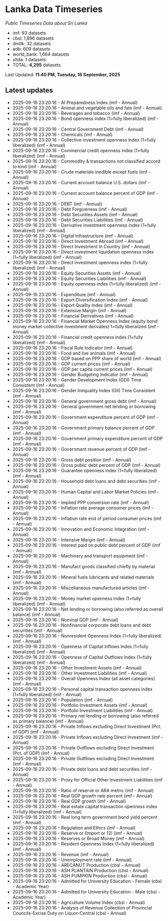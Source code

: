 # Lanka Data Timeseries
*Public Timeseries Data about Sri Lanka*

* imf: 93 datasets
* cbsl: 1,896 datasets
* dmtlk: 32 datasets
* adb: 609 datasets
* world_bank: 1,664 datasets
* sltda: 1 datasets
* TOTAL: **4,295** datasets

Last Updated: **11:40 PM, Tuesday, 16 September, 2025**

## Latest updates

* 2025-09-16 23:20:16 - AI Preparedness Index (imf - Annual)
* 2025-09-16 23:20:16 - Animal and vegetable oils and fats (imf - Annual)
* 2025-09-16 23:20:16 - Beverages and tobacco (imf - Annual)
* 2025-09-16 23:20:16 - Bond openness index (1=fully liberalized) (imf - Annual)
* 2025-09-16 23:20:16 - Central Government Debt (imf - Annual)
* 2025-09-16 23:20:16 - Chemicals (imf - Annual)
* 2025-09-16 23:20:16 - Collective investment openness index (1=fully liberalized) (imf - Annual)
* 2025-09-16 23:20:16 - Commercial credit openness index (1=fully liberalized) (imf - Annual)
* 2025-09-16 23:20:16 - Commodity & transactions not classified accord to kind (imf - Annual)
* 2025-09-16 23:20:16 - Crude materials inedible except fuels (imf - Annual)
* 2025-09-16 23:20:16 - Current account balance U.S. dollars (imf - Annual)
* 2025-09-16 23:20:16 - Current account balance percent of GDP (imf - Annual)
* 2025-09-16 23:20:16 - DEBT (imf - Annual)
* 2025-09-16 23:20:16 - Debt Forgiveness (imf - Annual)
* 2025-09-16 23:20:16 - Debt Securities Assets (imf - Annual)
* 2025-09-16 23:20:16 - Debt Securities Liabilities (imf - Annual)
* 2025-09-16 23:20:16 - Derivative investment openness index (1=fully liberalized) (imf - Annual)
* 2025-09-16 23:20:16 - Digital Infrastructure (imf - Annual)
* 2025-09-16 23:20:16 - Direct Investment Abroad (imf - Annual)
* 2025-09-16 23:20:16 - Direct Investment In Country (imf - Annual)
* 2025-09-16 23:20:16 - Direct investment liquidation openness index (1=fully liberalized) (imf - Annual)
* 2025-09-16 23:20:16 - Direct investment openness index (1=fully liberalized) (imf - Annual)
* 2025-09-16 23:20:16 - Equity Securities Assets (imf - Annual)
* 2025-09-16 23:20:16 - Equity Securities Liabilities (imf - Annual)
* 2025-09-16 23:20:16 - Equity openness index (1=fully liberalized) (imf - Annual)
* 2025-09-16 23:20:16 - Expenditure (imf - Annual)
* 2025-09-16 23:20:16 - Export Diversification Index (imf - Annual)
* 2025-09-16 23:20:16 - Export Quality Index (imf - Annual)
* 2025-09-16 23:20:16 - Extensive Margin (imf - Annual)
* 2025-09-16 23:20:16 - Financial Derivatives (imf - Annual)
* 2025-09-16 23:20:16 - Financial Market Openness Index (equity bond money market collective investment derivates) 1=fully liberalized (imf - Annual)
* 2025-09-16 23:20:16 - Financial credit openness index (1=fully liberalized) (imf - Annual)
* 2025-09-16 23:20:16 - Fiscal Rule Indicator (imf - Annual)
* 2025-09-16 23:20:16 - Food and live animals (imf - Annual)
* 2025-09-16 23:20:16 - GDP based on PPP share of world (imf - Annual)
* 2025-09-16 23:20:16 - GDP current prices (imf - Annual)
* 2025-09-16 23:20:16 - GDP per capita current prices (imf - Annual)
* 2025-09-16 23:20:16 - Gender Budgeting Indicator (imf - Annual)
* 2025-09-16 23:20:16 - Gender Development Index (GDI) Time Consistent (imf - Annual)
* 2025-09-16 23:20:16 - Gender Inequality Index (GII) Time Consistent (imf - Annual)
* 2025-09-16 23:20:16 - General government gross debt (imf - Annual)
* 2025-09-16 23:20:16 - General government net lending or borrowing (imf - Annual)
* 2025-09-16 23:20:16 - Government expenditure percent of GDP (imf - Annual)
* 2025-09-16 23:20:16 - Government primary balance percent of GDP (imf - Annual)
* 2025-09-16 23:20:16 - Government primary expenditure percent of GDP (imf - Annual)
* 2025-09-16 23:20:16 - Government revenue percent of GDP (imf - Annual)
* 2025-09-16 23:20:16 - Gross debt position (imf - Annual)
* 2025-09-16 23:20:16 - Gross public debt percent of GDP (imf - Annual)
* 2025-09-16 23:20:16 - Guarantee openness index (1=fully liberalized) (imf - Annual)
* 2025-09-16 23:20:16 - Household debt loans and debt securities (imf - Annual)
* 2025-09-16 23:20:16 - Human Capital and Labor Market Policies (imf - Annual)
* 2025-09-16 23:20:16 - Implied PPP conversion rate (imf - Annual)
* 2025-09-16 23:20:16 - Inflation rate average consumer prices (imf - Annual)
* 2025-09-16 23:20:16 - Inflation rate end of period consumer prices (imf - Annual)
* 2025-09-16 23:20:16 - Innovation and Economic Integration (imf - Annual)
* 2025-09-16 23:20:16 - Intensive Margin (imf - Annual)
* 2025-09-16 23:20:16 - Interest paid on public debt percent of GDP (imf - Annual)
* 2025-09-16 23:20:16 - Machinery and transport equipment (imf - Annual)
* 2025-09-16 23:20:16 - Manufact goods classified chiefly by material (imf - Annual)
* 2025-09-16 23:20:16 - Mineral fuels lubricants and related materials (imf - Annual)
* 2025-09-16 23:20:16 - Miscellaneous manufactured articles (imf - Annual)
* 2025-09-16 23:20:16 - Money market openness index (1=fully liberalized) (imf - Annual)
* 2025-09-16 23:20:16 - Net lending or borrowing (also referred as overall balance) (imf - Annual)
* 2025-09-16 23:20:16 - Nominal GDP (imf - Annual)
* 2025-09-16 23:20:16 - Nonfinancial corporate debt loans and debt securities (imf - Annual)
* 2025-09-16 23:20:16 - Nonresident Openness Index (1=fully liberalized) (imf - Annual)
* 2025-09-16 23:20:16 - Openness of Capital Inflows Index (1=fully liberalized) (imf - Annual)
* 2025-09-16 23:20:16 - Openness of Capital Outflows Index (1=fully liberalized) (imf - Annual)
* 2025-09-16 23:20:16 - Other Investment Assets (imf - Annual)
* 2025-09-16 23:20:16 - Other Investment Liabilities (imf - Annual)
* 2025-09-16 23:20:16 - Overall Openness Index (all asset categories) (imf - Annual)
* 2025-09-16 23:20:16 - Personal capital transaction openness index (1=fully liberalized) (imf - Annual)
* 2025-09-16 23:20:16 - Population (imf - Annual)
* 2025-09-16 23:20:16 - Portfolio Investment Assets (imf - Annual)
* 2025-09-16 23:20:16 - Portfolio Investment Liabilities (imf - Annual)
* 2025-09-16 23:20:16 - Primary net lending or borrowing (also referred as primary balance) (imf - Annual)
* 2025-09-16 23:20:16 - Private Inflows excluding Direct Investment (Pct. of GDP) (imf - Annual)
* 2025-09-16 23:20:16 - Private Inflows excluding Direct Investment (imf - Annual)
* 2025-09-16 23:20:16 - Private Outflows excluding Direct Investment (Pct. of GDP) (imf - Annual)
* 2025-09-16 23:20:16 - Private Outflows excluding Direct Investment (imf - Annual)
* 2025-09-16 23:20:16 - Private debt loans and debt securities (imf - Annual)
* 2025-09-16 23:20:16 - Proxy for Official Other Investment Liabilities (imf - Annual)
* 2025-09-16 23:20:16 - Ratio of reserve or ARA metric (imf - Annual)
* 2025-09-16 23:20:16 - Real GDP growth rate percent (imf - Annual)
* 2025-09-16 23:20:16 - Real GDP growth (imf - Annual)
* 2025-09-16 23:20:16 - Real estate capital transaction openness index (1=fully liberalized) (imf - Annual)
* 2025-09-16 23:20:16 - Real long term government bond yield percent (imf - Annual)
* 2025-09-16 23:20:16 - Regulation and Ethics (imf - Annual)
* 2025-09-16 23:20:16 - Reserve or (Import or 12) (imf - Annual)
* 2025-09-16 23:20:16 - Reserves or Broad Money (imf - Annual)
* 2025-09-16 23:20:16 - Resident Openness Index (1=fully liberalized) (imf - Annual)
* 2025-09-16 23:20:16 - Revenue (imf - Annual)
* 2025-09-16 23:20:16 - Unemployment rate (imf - Annual)
* 2025-09-16 23:20:16 - ARECANUT Production (cbsl - Annual)
* 2025-09-16 23:20:16 - ASH PLANTAIN Production (cbsl - Annual)
* 2025-09-16 23:20:16 - ASH PUMPKIN Production (cbsl - Annual)
* 2025-09-16 23:20:16 - Admitted for University Education - Female (cbsl - Academic Year)
* 2025-09-16 23:20:16 - Admitted for University Education - Male (cbsl - Academic Year)
* 2025-09-16 23:20:16 - Agriculture Volume Index (cbsl - Annual)
* 2025-09-16 23:20:16 - Analysis of Revenue Collection of Provincial Councils-Excise Duty on Liquor-Central (cbsl - Annual)